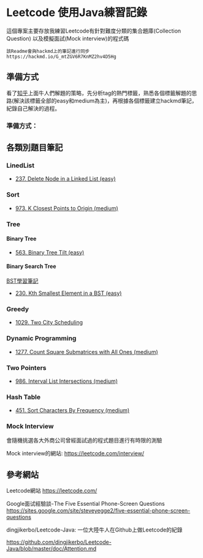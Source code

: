 # Leetcode 使用Java練習記錄

這個專案主要存放我練習Leetcode有針對難度分類的集合題庫(Collection Question)
以及模擬面試(Mock interview)的程式碼

```
該Readme會與hackmd上的筆記進行同步
https://hackmd.io/G_mtZGV6R7KnMZ2hv4D5Hg
```

## 準備方式

看了[知乎](https://www.zhihu.com/question/26580300)上面牛人們解題的策略，先分析tag的熱門標籤，熟悉各個標籤解題的思路(解決該標籤全部的easy和medium為主)，再根據各個標籤建立hackmd筆記，紀錄自己解決的過程。

### 準備方式：

## 各類別題目筆記

### LinedList

* [237. Delete Node in a Linked List (easy)](https://hackmd.io/-aoHxnY-S7mdNJDj81M23g)

### Sort

* [973. K Closest Points to Origin (medium)](https://hackmd.io/pCRjB12MSXOsGpHilfV8-g)

### Tree  

#### Binary Tree

* [563. Binary Tree Tilt (easy)](https://hackmd.io/1ax2tp9pTR2SSABl95CISg)

#### Binary Search Tree

[BST學習筆記](https://hackmd.io/zkKJ5BnGTbOf4ZNKgdHvXQ)

* [230. Kth Smallest Element in a BST (easy)](https://hackmd.io/981zGlR5SV-hlPP7ibxj2A)

### Greedy

* [1029. Two City Scheduling](https://hackmd.io/7cDVe12sSgOWkJLvSTJlww)

### Dynamic Programming

* [1277. Count Square Submatrices with All Ones (medium)
](https://hackmd.io/VEwIG0mwRBu8eEnt-Y-mnw)

### Two Pointers

* [986. Interval List Intersections (medium)](https://hackmd.io/9IUtLR9JRyWkCODK8UGY2g)

### Hash Table

* [451. Sort Characters By Frequency (medium)](https://hackmd.io/orIIXEBrSuuzfk0w-vfo6w)
### Mock Interview

會隨機挑選各大外商公司曾經面試過的程式題目進行有時限的測驗

Mock interview的網站:
https://leetcode.com/interview/

## 參考網站

Leetcode網站
https://leetcode.com/

Google面试經驗談-The Five Essential Phone-Screen Questions
https://sites.google.com/site/steveyegge2/five-essential-phone-screen-questions

dingjikerbo/Leetcode-Java: 一位大陸牛人在Github上做Leetcode的紀錄

https://github.com/dingjikerbo/Leetcode-Java/blob/master/doc/Attention.md
